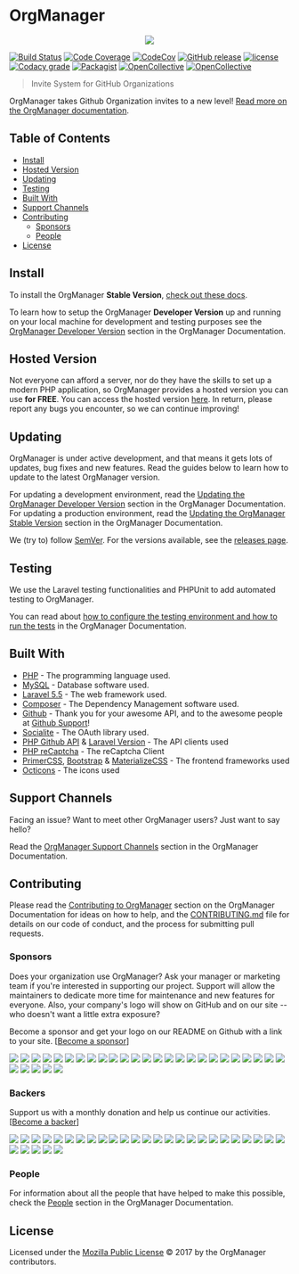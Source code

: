 # OrgManager
<p align="center"><img src="https://raw.githubusercontent.com/orgmanager/branding/master/PNG/orgmanager_Horizontal.png"></p>

[![Build Status](https://travis-ci.org/orgmanager/orgmanager.svg?branch=master)](https://travis-ci.org/orgmanager/orgmanager)
[![Code Coverage](https://scrutinizer-ci.com/g/orgmanager/orgmanager/badges/coverage.png?b=master)](https://scrutinizer-ci.com/g/orgmanager/orgmanager/?branch=master)
[![CodeCov](https://codecov.io/gh/orgmanager/orgmanager/branch/master/graph/badge.svg)](https://codecov.io/gh/orgmanager/orgmanager)
[![GitHub release](https://api.releasepage.co/v1/pages/0af37d75-ff86-4381-8f0d-5590fa8027a1/badge.svg?apiKey=live.QzuQeWHAAvXWoO5h)](http://releases.orgmanager.miguelpiedrafita.com)
[![license](https://img.shields.io/github/license/orgmanager/orgmanager.svg)](LICENSE.md)
[![Codacy grade](https://img.shields.io/codacy/grade/e27821fb6289410b8f58338c7e0bc686.svg)](https://www.codacy.com/app/m1guelpiedrafita/orgmanager/dashboard)
[![Packagist](https://img.shields.io/packagist/v/orgmanager/orgmanager.svg)](https://packagist.org/packages/orgmanager/orgmanager)
[![OpenCollective](https://opencollective.com/orgmanager/backers/badge.svg)](#backers) 
[![OpenCollective](https://opencollective.com/orgmanager/sponsors/badge.svg)](#sponsors)

> Invite System for GitHub Organizations

OrgManager takes Github Organization invites to a new level! [Read more on the OrgManager documentation](https://orgmanager.readme.io/docs/about-orgmanager).

## Table of Contents

- [Install](#install)
- [Hosted Version](#hosted-version)
- [Updating](#updating)
- [Testing](#testing)
- [Built With](#built-with)
- [Support Channels](#support-channels)
- [Contributing](#contributing)
	- [Sponsors](#sponsors)
	- [People](#people)
- [License](#license)

## Install

To install the OrgManager **Stable Version**, [check out these docs](https://orgmanager.readme.io/docs/prod-requirements).

To learn how to setup the OrgManager **Developer Version** up and running on your local machine for development and testing purposes see the [OrgManager Developer Version](https://orgmanager.readme.io/docs/dev-requirements) section in the OrgManager Documentation.

## Hosted Version

Not everyone can afford a server, nor do they have the skills to set up a modern PHP application, so OrgManager provides a hosted version you can use **for FREE**. You can access the hosted version [here](https://orgmanager.miguelpiedrafita.com). In return, please report any bugs you encounter, so we can continue improving!

## Updating

OrgManager is under active development, and that means it gets lots of updates, bug fixes and new features. Read the guides below to learn how to update to the latest OrgManager version.

For updating a development environment, read the [Updating the OrgManager Developer Version](https://orgmanager.readme.io/docs/dev-updating) section in the OrgManager Documentation. For updating a production environment, read the [Updating the OrgManager Stable Version](https://orgmanager.readme.io/docs/prod-updating) section in the OrgManager Documentation.

We (try to) follow [SemVer](http://semver.org/). For the versions available, see the [releases page](https://github.com/orgmanager/orgmanager/releases).

## Testing

We use the Laravel testing functionalities and PHPUnit to add automated testing to OrgManager.

You can read about [how to configure the testing environment and how to run the tests](https://orgmanager.readme.io/docs/testing) in the OrgManager Documentation.


## Built With

* [PHP](https://php.net) - The programming language used.
* [MySQL](https://mysql.com) - Database software used.
* [Laravel 5.5](https://laravel.com) - The web framework used.
* [Composer](https://getcomposer.org) - The Dependency Management software used.
* [Github](https://github.com) - Thank you for your awesome API, and to the awesome people at [Github Support](https://github.com/contact)!
* [Socialite](https://github.com/laravel/socialite) - The OAuth library used.
* [PHP Github API](https://github.com/KnpLabs/php-github-api) & [Laravel Version](https://github.com/GrahamCampbell/Laravel-GitHub) - The API clients used
* [PHP reCaptcha](https://github.com/google/recaptcha) - The reCaptcha Client
* [PrimerCSS](http://primercss.io/), [Bootstrap](https://getbootstrap.com/) & [MaterializeCSS](http://materializecss.com/) - The frontend frameworks used
* [Octicons](https://octicons.github.com/) - The icons used

## Support Channels

Facing an issue? Want to meet other OrgManager users? Just want to say hello?

Read the [OrgManager Support Channels](https://orgmanager.readme.io/docs/orgmanager-support-channels) section in the OrgManager Documentation.

## Contributing

Please read the [Contributing to OrgManager](https://orgmanager.readme.io/docs/contributing-to-orgmanager) section on the OrgManager Documentation for ideas on how to help, and the [CONTRIBUTING.md](https://github.com/orgmanager/orgmanager/blob/master/.github/CONTRIBUTING.md) file for details on our code of conduct, and the process for submitting pull requests.

### Sponsors

Does your organization use OrgManager?  Ask your manager or marketing team if you're interested in supporting our project.  Support will allow the maintainers to dedicate more time for maintenance and new features for everyone.  Also, your company's logo will show on GitHub and on our site -- who doesn't want a little extra exposure?

Become a sponsor and get your logo on our README on Github with a link to your site. [[Become a sponsor](https://opencollective.com/orgmanager#sponsor)]

<a href="https://opencollective.com/orgmanager/sponsor/0/website" target="_blank"><img src="https://opencollective.com/orgmanager/sponsor/0/avatar.svg"></a>
<a href="https://opencollective.com/orgmanager/sponsor/1/website" target="_blank"><img src="https://opencollective.com/orgmanager/sponsor/1/avatar.svg"></a>
<a href="https://opencollective.com/orgmanager/sponsor/2/website" target="_blank"><img src="https://opencollective.com/orgmanager/sponsor/2/avatar.svg"></a>
<a href="https://opencollective.com/orgmanager/sponsor/3/website" target="_blank"><img src="https://opencollective.com/orgmanager/sponsor/3/avatar.svg"></a>
<a href="https://opencollective.com/orgmanager/sponsor/4/website" target="_blank"><img src="https://opencollective.com/orgmanager/sponsor/4/avatar.svg"></a>
<a href="https://opencollective.com/orgmanager/sponsor/5/website" target="_blank"><img src="https://opencollective.com/orgmanager/sponsor/5/avatar.svg"></a>
<a href="https://opencollective.com/orgmanager/sponsor/6/website" target="_blank"><img src="https://opencollective.com/orgmanager/sponsor/6/avatar.svg"></a>
<a href="https://opencollective.com/orgmanager/sponsor/7/website" target="_blank"><img src="https://opencollective.com/orgmanager/sponsor/7/avatar.svg"></a>
<a href="https://opencollective.com/orgmanager/sponsor/8/website" target="_blank"><img src="https://opencollective.com/orgmanager/sponsor/8/avatar.svg"></a>
<a href="https://opencollective.com/orgmanager/sponsor/9/website" target="_blank"><img src="https://opencollective.com/orgmanager/sponsor/9/avatar.svg"></a>
<a href="https://opencollective.com/orgmanager/sponsor/10/website" target="_blank"><img src="https://opencollective.com/orgmanager/sponsor/10/avatar.svg"></a>
<a href="https://opencollective.com/orgmanager/sponsor/11/website" target="_blank"><img src="https://opencollective.com/orgmanager/sponsor/11/avatar.svg"></a>
<a href="https://opencollective.com/orgmanager/sponsor/12/website" target="_blank"><img src="https://opencollective.com/orgmanager/sponsor/12/avatar.svg"></a>
<a href="https://opencollective.com/orgmanager/sponsor/13/website" target="_blank"><img src="https://opencollective.com/orgmanager/sponsor/13/avatar.svg"></a>
<a href="https://opencollective.com/orgmanager/sponsor/14/website" target="_blank"><img src="https://opencollective.com/orgmanager/sponsor/14/avatar.svg"></a>
<a href="https://opencollective.com/orgmanager/sponsor/15/website" target="_blank"><img src="https://opencollective.com/orgmanager/sponsor/15/avatar.svg"></a>
<a href="https://opencollective.com/orgmanager/sponsor/16/website" target="_blank"><img src="https://opencollective.com/orgmanager/sponsor/16/avatar.svg"></a>
<a href="https://opencollective.com/orgmanager/sponsor/17/website" target="_blank"><img src="https://opencollective.com/orgmanager/sponsor/17/avatar.svg"></a>
<a href="https://opencollective.com/orgmanager/sponsor/18/website" target="_blank"><img src="https://opencollective.com/orgmanager/sponsor/18/avatar.svg"></a>
<a href="https://opencollective.com/orgmanager/sponsor/19/website" target="_blank"><img src="https://opencollective.com/orgmanager/sponsor/19/avatar.svg"></a>
<a href="https://opencollective.com/orgmanager/sponsor/20/website" target="_blank"><img src="https://opencollective.com/orgmanager/sponsor/20/avatar.svg"></a>
<a href="https://opencollective.com/orgmanager/sponsor/21/website" target="_blank"><img src="https://opencollective.com/orgmanager/sponsor/21/avatar.svg"></a>
<a href="https://opencollective.com/orgmanager/sponsor/22/website" target="_blank"><img src="https://opencollective.com/orgmanager/sponsor/22/avatar.svg"></a>
<a href="https://opencollective.com/orgmanager/sponsor/23/website" target="_blank"><img src="https://opencollective.com/orgmanager/sponsor/23/avatar.svg"></a>
<a href="https://opencollective.com/orgmanager/sponsor/24/website" target="_blank"><img src="https://opencollective.com/orgmanager/sponsor/24/avatar.svg"></a>
<a href="https://opencollective.com/orgmanager/sponsor/25/website" target="_blank"><img src="https://opencollective.com/orgmanager/sponsor/25/avatar.svg"></a>
<a href="https://opencollective.com/orgmanager/sponsor/26/website" target="_blank"><img src="https://opencollective.com/orgmanager/sponsor/26/avatar.svg"></a>
<a href="https://opencollective.com/orgmanager/sponsor/27/website" target="_blank"><img src="https://opencollective.com/orgmanager/sponsor/27/avatar.svg"></a>
<a href="https://opencollective.com/orgmanager/sponsor/28/website" target="_blank"><img src="https://opencollective.com/orgmanager/sponsor/28/avatar.svg"></a>
<a href="https://opencollective.com/orgmanager/sponsor/29/website" target="_blank"><img src="https://opencollective.com/orgmanager/sponsor/29/avatar.svg"></a>

### Backers

Support us with a monthly donation and help us continue our activities. [[Become a backer](https://opencollective.com/orgmanager#backer)]

<a href="https://opencollective.com/orgmanager/backer/0/website" target="_blank"><img src="https://opencollective.com/orgmanager/backer/0/avatar.svg"></a>
<a href="https://opencollective.com/orgmanager/backer/1/website" target="_blank"><img src="https://opencollective.com/orgmanager/backer/1/avatar.svg"></a>
<a href="https://opencollective.com/orgmanager/backer/2/website" target="_blank"><img src="https://opencollective.com/orgmanager/backer/2/avatar.svg"></a>
<a href="https://opencollective.com/orgmanager/backer/3/website" target="_blank"><img src="https://opencollective.com/orgmanager/backer/3/avatar.svg"></a>
<a href="https://opencollective.com/orgmanager/backer/4/website" target="_blank"><img src="https://opencollective.com/orgmanager/backer/4/avatar.svg"></a>
<a href="https://opencollective.com/orgmanager/backer/5/website" target="_blank"><img src="https://opencollective.com/orgmanager/backer/5/avatar.svg"></a>
<a href="https://opencollective.com/orgmanager/backer/6/website" target="_blank"><img src="https://opencollective.com/orgmanager/backer/6/avatar.svg"></a>
<a href="https://opencollective.com/orgmanager/backer/7/website" target="_blank"><img src="https://opencollective.com/orgmanager/backer/7/avatar.svg"></a>
<a href="https://opencollective.com/orgmanager/backer/8/website" target="_blank"><img src="https://opencollective.com/orgmanager/backer/8/avatar.svg"></a>
<a href="https://opencollective.com/orgmanager/backer/9/website" target="_blank"><img src="https://opencollective.com/orgmanager/backer/9/avatar.svg"></a>
<a href="https://opencollective.com/orgmanager/backer/10/website" target="_blank"><img src="https://opencollective.com/orgmanager/backer/10/avatar.svg"></a>
<a href="https://opencollective.com/orgmanager/backer/11/website" target="_blank"><img src="https://opencollective.com/orgmanager/backer/11/avatar.svg"></a>
<a href="https://opencollective.com/orgmanager/backer/12/website" target="_blank"><img src="https://opencollective.com/orgmanager/backer/12/avatar.svg"></a>
<a href="https://opencollective.com/orgmanager/backer/13/website" target="_blank"><img src="https://opencollective.com/orgmanager/backer/13/avatar.svg"></a>
<a href="https://opencollective.com/orgmanager/backer/14/website" target="_blank"><img src="https://opencollective.com/orgmanager/backer/14/avatar.svg"></a>
<a href="https://opencollective.com/orgmanager/backer/15/website" target="_blank"><img src="https://opencollective.com/orgmanager/backer/15/avatar.svg"></a>
<a href="https://opencollective.com/orgmanager/backer/16/website" target="_blank"><img src="https://opencollective.com/orgmanager/backer/16/avatar.svg"></a>
<a href="https://opencollective.com/orgmanager/backer/17/website" target="_blank"><img src="https://opencollective.com/orgmanager/backer/17/avatar.svg"></a>
<a href="https://opencollective.com/orgmanager/backer/18/website" target="_blank"><img src="https://opencollective.com/orgmanager/backer/18/avatar.svg"></a>
<a href="https://opencollective.com/orgmanager/backer/19/website" target="_blank"><img src="https://opencollective.com/orgmanager/backer/19/avatar.svg"></a>
<a href="https://opencollective.com/orgmanager/backer/20/website" target="_blank"><img src="https://opencollective.com/orgmanager/backer/20/avatar.svg"></a>
<a href="https://opencollective.com/orgmanager/backer/21/website" target="_blank"><img src="https://opencollective.com/orgmanager/backer/21/avatar.svg"></a>
<a href="https://opencollective.com/orgmanager/backer/22/website" target="_blank"><img src="https://opencollective.com/orgmanager/backer/22/avatar.svg"></a>
<a href="https://opencollective.com/orgmanager/backer/23/website" target="_blank"><img src="https://opencollective.com/orgmanager/backer/23/avatar.svg"></a>
<a href="https://opencollective.com/orgmanager/backer/24/website" target="_blank"><img src="https://opencollective.com/orgmanager/backer/24/avatar.svg"></a>
<a href="https://opencollective.com/orgmanager/backer/25/website" target="_blank"><img src="https://opencollective.com/orgmanager/backer/25/avatar.svg"></a>
<a href="https://opencollective.com/orgmanager/backer/26/website" target="_blank"><img src="https://opencollective.com/orgmanager/backer/26/avatar.svg"></a>
<a href="https://opencollective.com/orgmanager/backer/27/website" target="_blank"><img src="https://opencollective.com/orgmanager/backer/27/avatar.svg"></a>
<a href="https://opencollective.com/orgmanager/backer/28/website" target="_blank"><img src="https://opencollective.com/orgmanager/backer/28/avatar.svg"></a>
<a href="https://opencollective.com/orgmanager/backer/29/website" target="_blank"><img src="https://opencollective.com/orgmanager/backer/29/avatar.svg"></a>

### People

For information about all the people that have helped to make this possible, check the [People](https://orgmanager.readme.io/docs/people) section in the OrgManager Documentation.

## License

Licensed under the [Mozilla Public License](LICENSE.md) © 2017 by the OrgManager contributors.
